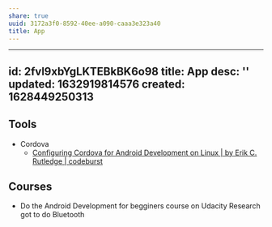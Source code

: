 ```yaml
---
share: true
uuid: 3172a3f0-8592-40ee-a090-caaa3e323a40
title: App
---
```

---
id: 2fvl9xbYgLKTEBkBK6o98
title: App
desc: ''
updated: 1632919814576
created: 1628449250313
---

## Tools

* Cordova
  * [Configuring Cordova for Android Development on Linux | by Erik C. Rutledge | codeburst](https://codeburst.io/configuring-cordova-for-android-development-on-linux-6ee4a28cd432)

## Courses

* Do the Android Development for begginers course on Udacity Research got to do Bluetooth